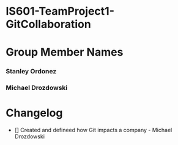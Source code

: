 # IS601-TeamProject1-GitCollaboration

# Group Member Names
### Stanley Ordonez
### Michael Drozdowski

# Changelog

- [] Created and defineed how Git impacts a company - Michael Drozdowski
